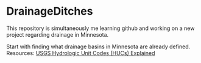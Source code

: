 # DrainageDitches
This repository is simultaneously me learning github and working on a new project regarding drainage in Minnesota.

Start with finding what drainage basins in Minnesota are already defined.
Resources:
[USGS Hydrologic Unit Codes (HUCs) Explained](https://nas.er.usgs.gov/hucs.aspx)
